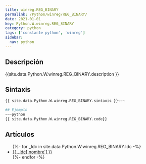 ```yaml
---
title: winreg.REG_BINARY
permalink: /Python/winreg/REG_BINARY/
date: 2021-01-01
key: Python.W.winreg.REG_BINARY
category: python
tags: ['constante python', 'winreg']
sidebar: 
  nav: python
---
```


## Descripción
{{site.data.Python.W.winreg.REG_BINARY.description }}

## Sintaxis
~~~python
{{ site.data.Python.W.winreg.REG_BINARY.sintaxis }}~~~

## Ejemplo
~~~python
{{ site.data.Python.W.winreg.REG_BINARY.code}}
~~~

## Artículos
<ul>
{%- for _ldc in site.data.Python.W.winreg.REG_BINARY.ldc -%}
   <li>
       <a href="{{_ldc['url'] }}">{{ _ldc['nombre'] }}</a>
   </li>
{%- endfor -%}
</ul>
